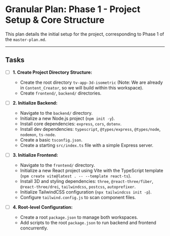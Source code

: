 # Granular Plan: Phase 1 - Project Setup & Core Structure

This plan details the initial setup for the project, corresponding to Phase 1 of the `master-plan.md`.

---

## Tasks

- [ ] **1. Create Project Directory Structure:**
  - Create the root directory `tv-app-3d-isometric` (Note: We are already in `Content_Creator`, so we will build within this workspace).
  - Create `frontend/`, `backend/` directories.

- [ ] **2. Initialize Backend:**
  - Navigate to the `backend/` directory.
  - Initialize a new Node.js project (`npm init -y`).
  - Install core dependencies: `express`, `cors`, `dotenv`.
  - Install dev dependencies: `typescript`, `@types/express`, `@types/node`, `nodemon`, `ts-node`.
  - Create a basic `tsconfig.json`.
  - Create a starting `src/index.ts` file with a simple Express server.

- [ ] **3. Initialize Frontend:**
  - Navigate to the `frontend/` directory.
  - Initialize a new React project using Vite with the TypeScript template (`npm create vite@latest . -- --template react-ts`).
  - Install 3D and styling dependencies: `three`, `@react-three/fiber`, `@react-three/drei`, `tailwindcss`, `postcss`, `autoprefixer`.
  - Initialize TailwindCSS configuration (`npx tailwindcss init -p`).
  - Configure `tailwind.config.js` to scan component files.

- [ ] **4. Root-level Configuration:**
  - Create a root `package.json` to manage both workspaces.
  - Add scripts to the root `package.json` to run backend and frontend concurrently.
